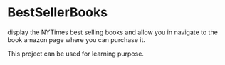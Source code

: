 # BestSellerBooks
display the NYTimes best selling books and allow you
in navigate to the book amazon page where you can 
purchase it. 

This project can be used for learning purpose.
